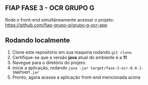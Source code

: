 ## FIAP FASE 3 - OCR **GRUPO G**
  
Rode o front-end simultâneamente acessar o projeto: https://github.com/fiap-grupo-g/grupo-g-ocr-app

## Rodando localmente
  1. Clone este repositório em sua maquina rodando `git clone`.
  2. Certifique-se que a versão **java** atual do ambiente é a **11**
  3. Navegue para o diretório do projeto.
  5. Inicie a aplicação, rodando `java -jar target/fase-3-ocr-0.0.1-SNAPSHOT.jar`
  6. Pronto, agora acesse a aplicação front-end mencionada acima
